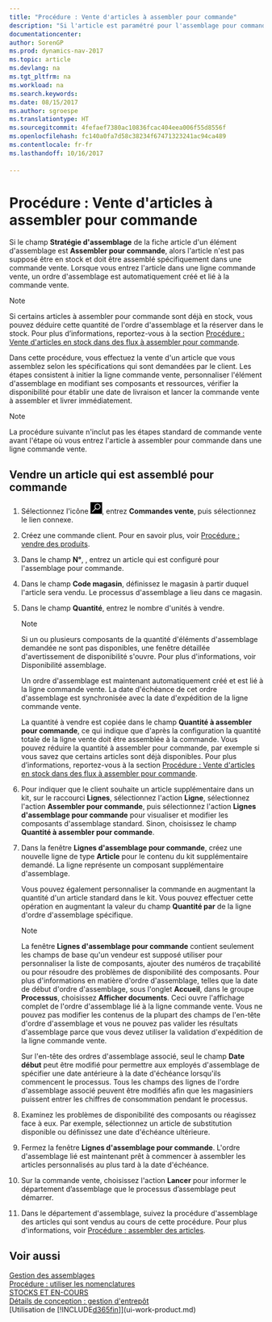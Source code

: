 ```yaml
---
title: "Procédure : Vente d'articles à assembler pour commande"
description: "Si l'article est paramétré pour l'assemblage pour commande, alors l'article ne devrait pas être en stock, et doit être assemblé spécifiquement à une commande vente. Lorsque vous entrez l'article dans une ligne commande vente, un ordre d'assemblage est automatiquement créé et lié à la commande vente."
documentationcenter: 
author: SorenGP
ms.prod: dynamics-nav-2017
ms.topic: article
ms.devlang: na
ms.tgt_pltfrm: na
ms.workload: na
ms.search.keywords: 
ms.date: 08/15/2017
ms.author: sgroespe
ms.translationtype: HT
ms.sourcegitcommit: 4fefaef7380ac10836fcac404eea006f55d8556f
ms.openlocfilehash: fc140a0fa7d58c38234f67471323241ac94ca489
ms.contentlocale: fr-fr
ms.lasthandoff: 10/16/2017

---
```

# <a name="how-to-sell-items-assembled-to-order"></a>Procédure : Vente d'articles à assembler pour commande
Si le champ **Stratégie d'assemblage** de la fiche article d'un élément d'assemblage est **Assembler pour commande**, alors l'article n'est pas supposé être en stock et doit être assemblé spécifiquement dans une commande vente. Lorsque vous entrez l'article dans une ligne commande vente, un ordre d'assemblage est automatiquement créé et lié à la commande vente.  

> [!NOTE]  
>  Si certains articles à assembler pour commande sont déjà en stock, vous pouvez déduire cette quantité de l'ordre d'assemblage et la réserver dans le stock. Pour plus d’informations, reportez-vous à la section [Procédure : Vente d'articles en stock dans des flux à assembler pour commande](assembly-how-to-sell-assemble-to-order-items-and-inventory-items-together.md).  

Dans cette procédure, vous effectuez la vente d'un article que vous assemblez selon les spécifications qui sont demandées par le client. Les étapes consistent à initier la ligne commande vente, personnaliser l'élément d'assemblage en modifiant ses composants et ressources, vérifier la disponibilité pour établir une date de livraison et lancer la commande vente à assembler et livrer immédiatement.  

> [!NOTE]  
>  La procédure suivante n'inclut pas les étapes standard de commande vente avant l'étape où vous entrez l'article à assembler pour commande dans une ligne commande vente.  

## <a name="to-sell-an-item-that-is-assembled-to-order"></a>Vendre un article qui est assemblé pour commande  
1.  Sélectionnez l'icône ![Page ou état pour la recherche](media/ui-search/search_small.png "Page ou état pour la recherche"), entrez **Commandes vente**, puis sélectionnez le lien connexe.  
2.  Créez une commande client. Pour en savoir plus, voir [Procédure : vendre des produits](sales-how-sell-products.md).  
3.  Dans le champ **N°**, , entrez un article qui est configuré pour l'assemblage pour commande.  
4.  Dans le champ **Code magasin**, définissez le magasin à partir duquel l'article sera vendu. Le processus d'assemblage a lieu dans ce magasin.  
5.  Dans le champ **Quantité**, entrez le nombre d'unités à vendre.  

    > [!NOTE]  
    >  Si un ou plusieurs composants de la quantité d'éléments d'assemblage demandée ne sont pas disponibles, une fenêtre détaillée d'avertissement de disponibilité s'ouvre. Pour plus d'informations, voir Disponibilité assemblage.  

    Un ordre d'assemblage est maintenant automatiquement créé et est lié à la ligne commande vente. La date d'échéance de cet ordre d'assemblage est synchronisée avec la date d'expédition de la ligne commande vente.  

    La quantité à vendre est copiée dans le champ **Quantité à assembler pour commande**, ce qui indique que d'après la configuration la quantité totale de la ligne vente doit être assemblée à la commande. Vous pouvez réduire la quantité à assembler pour commande, par exemple si vous savez que certains articles sont déjà disponibles. Pour plus d’informations, reportez-vous à la section [Procédure : Vente d'articles en stock dans des flux à assembler pour commande](assembly-how-to-sell-inventory-items-in-assemble-to-order-flows.md).  

6.  Pour indiquer que le client souhaite un article supplémentaire dans un kit, sur le raccourci **Lignes**, sélectionnez l'action **Ligne**, sélectionnez l'action **Assembler pour commande**, puis sélectionnez l'action **Lignes d'assemblage pour commande** pour visualiser et modifier les composants d'assemblage standard. Sinon, choisissez le champ **Quantité à assembler pour commande**.  
7.  Dans la fenêtre **Lignes d'assemblage pour commande**, créez une nouvelle ligne de type **Article** pour le contenu du kit supplémentaire demandé. La ligne représente un composant supplémentaire d'assemblage.  

    Vous pouvez également personnaliser la commande en augmentant la quantité d'un article standard dans le kit. Vous pouvez effectuer cette opération en augmentant la valeur du champ **Quantité par** de la ligne d'ordre d'assemblage spécifique.  

    > [!NOTE]  
    >  La fenêtre **Lignes d'assemblage pour commande** contient seulement les champs de base qu'un vendeur est supposé utiliser pour personnaliser la liste de composants, ajouter des numéros de traçabilité ou pour résoudre des problèmes de disponibilité des composants. Pour plus d'informations en matière d'ordre d'assemblage, telles que la date de début d'ordre d'assemblage, sous l'onglet **Accueil**, dans le groupe **Processus**, choisissez **Afficher documents**. Ceci ouvre l'affichage complet de l'ordre d'assemblage lié à la ligne commande vente. Vous ne pouvez pas modifier les contenus de la plupart des champs de l'en-tête d'ordre d'assemblage et vous ne pouvez pas valider les résultats d'assemblage parce que vous devez utiliser la validation d'expédition de la ligne commande vente.  
    >   
    >  Sur l'en-tête des ordres d'assemblage associé, seul le champ **Date début** peut être modifié pour permettre aux employés d'assemblage de spécifier une date antérieure à la date d'échéance lorsqu'ils commencent le processus. Tous les champs des lignes de l'ordre d'assemblage associé peuvent être modifiés afin que les magasiniers puissent entrer les chiffres de consommation pendant le processus.  

8.  Examinez les problèmes de disponibilité des composants ou réagissez face à eux. Par exemple, sélectionnez un article de substitution disponible ou définissez une date d'échéance ultérieure.  
9. Fermez la fenêtre **Lignes d'assemblage pour commande**. L'ordre d'assemblage lié est maintenant prêt à commencer à assembler les articles personnalisés au plus tard à la date d'échéance.  
10. Sur la commande vente, choisissez l'action **Lancer** pour informer le département d’assemblage que le processus d’assemblage peut démarrer.  
11. Dans le département d'assemblage, suivez la procédure d'assemblage des articles qui sont vendus au cours de cette procédure. Pour plus d'informations, voir [Procédure : assembler des articles](assembly-how-to-assemble-items.md).  

## <a name="see-also"></a>Voir aussi  
[Gestion des assemblages](assembly-assemble-items.md)  
[Procédure : utiliser les nomenclatures](inventory-how-work-BOMs.md)  
[STOCKS ET EN-COURS](inventory-manage-inventory.md)  
[Détails de conception : gestion d'entrepôt](design-details-warehouse-management.md)  
[Utilisation de [!INCLUDE[d365fin](includes/d365fin_md.md)]](ui-work-product.md)

